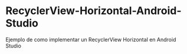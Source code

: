 # RecyclerView-Horizontal-Android-Studio
Ejemplo de como implementar un RecyclerView Horizontal en Android Studio
